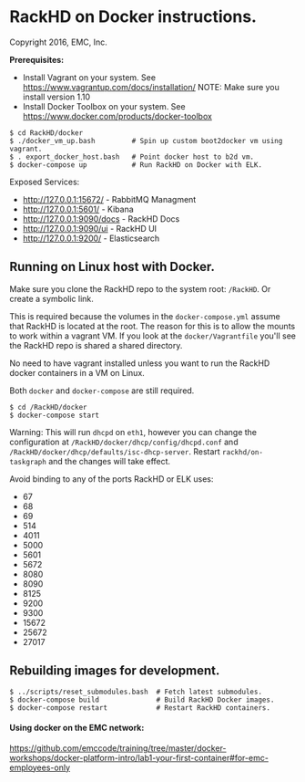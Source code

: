 # RackHD on Docker instructions.

Copyright 2016, EMC, Inc.

**Prerequisites:**
  * Install Vagrant on your system. See https://www.vagrantup.com/docs/installation/
      NOTE: Make sure you install version 1.10
  * Install Docker Toolbox on your system. See https://www.docker.com/products/docker-toolbox

```
$ cd RackHD/docker
$ ./docker_vm_up.bash         # Spin up custom boot2docker vm using vagrant.
$ . export_docker_host.bash   # Point docker host to b2d vm.
$ docker-compose up           # Run RackHD on Docker with ELK.
```

Exposed Services:
* http://127.0.0.1:15672/ - RabbitMQ Managment
* http://127.0.0.1:5601/ - Kibana
* http://127.0.0.1:9090/docs - RackHD Docs
* http://127.0.0.1:9090/ui - RackHD UI
* http://127.0.0.1:9200/ - Elasticsearch

## Running on Linux host with Docker.

Make sure you clone the RackHD repo to the system root: `/RackHD`. Or create a symbolic link.

This is required because the volumes in the `docker-compose.yml` assume that RackHD is located at the root. The reason for this is to allow the mounts to work within a vagrant VM. If you look at the `docker/Vagrantfile` you'll see the RackHD repo is shared a shared directory.

No need to have vagrant installed unless you want to run the RackHD docker containers in a VM on Linux.

Both `docker` and `docker-compose` are still required.

```
$ cd /RackHD/docker
$ docker-compose start
```

Warning: This will run `dhcpd` on `eth1`, however you can change the configuration at `/RackHD/docker/dhcp/config/dhcpd.conf` and `/RackHD/docker/dhcp/defaults/isc-dhcp-server`. Restart `rackhd/on-taskgraph` and the changes will take effect.

Avoid binding to any of the ports RackHD or ELK uses:
  * 67
  * 68
  * 69
  * 514
  * 4011
  * 5000
  * 5601
  * 5672
  * 8080
  * 8090
  * 8125
  * 9200
  * 9300
  * 15672
  * 25672
  * 27017

## Rebuilding images for development.

```
$ ../scripts/reset_submodules.bash  # Fetch latest submodules.
$ docker-compose build              # Build RackHD Docker images.
$ docker-compose restart            # Restart RackHD containers.
```

#### Using docker on the EMC network:
https://github.com/emccode/training/tree/master/docker-workshops/docker-platform-intro/lab1-your-first-container#for-emc-employees-only
